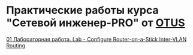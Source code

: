 # Практические работы курса "Сетевой инженер-PRO" от [OTUS](https://otus.ru/)

[01 Лабораторная работа. Lab - Configure Router-on-a-Stick Inter-VLAN Routing](01/)<br/>


